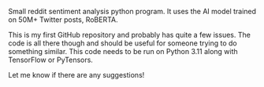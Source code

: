 Small reddit sentiment analysis python program. It uses the AI model trained on 50M+ Twitter posts, RoBERTA.

This is my first GitHub repository and probably has quite a few issues. The code is all there though and should be useful for someone trying to do something similar.
This code needs to be run on Python 3.11 along with TensorFlow or PyTensors.

Let me know if there are any suggestions!
